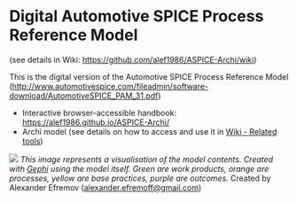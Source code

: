 # Digital Automotive SPICE Process Reference Model
(see details in Wiki: https://github.com/alef1986/ASPICE-Archi/wiki)

This is the digital version of the Automotive SPICE Process Reference Model
(http://www.automotivespice.com/fileadmin/software-download/AutomotiveSPICE_PAM_31.pdf)

* Interactive browser-accessible handbook: https://alef1986.github.io/ASPICE-Archi/
* Archi model (see details on how to access and use it in [Wiki - Related tools](https://github.com/alef1986/ASPICE-Archi/wiki/Related-tools))

![](https://alef1986.github.io/ASPICE-Archi/WikiImages/test.png)
_This image represents a visualisation of the model contents. Created with [Gephi](https://gephi.org/) using the model itself. Green are work products, orange are processes, yellow are base practices, purple are outcomes._
Created by Alexander Efremov (alexander.efremoff@gmail.com)
